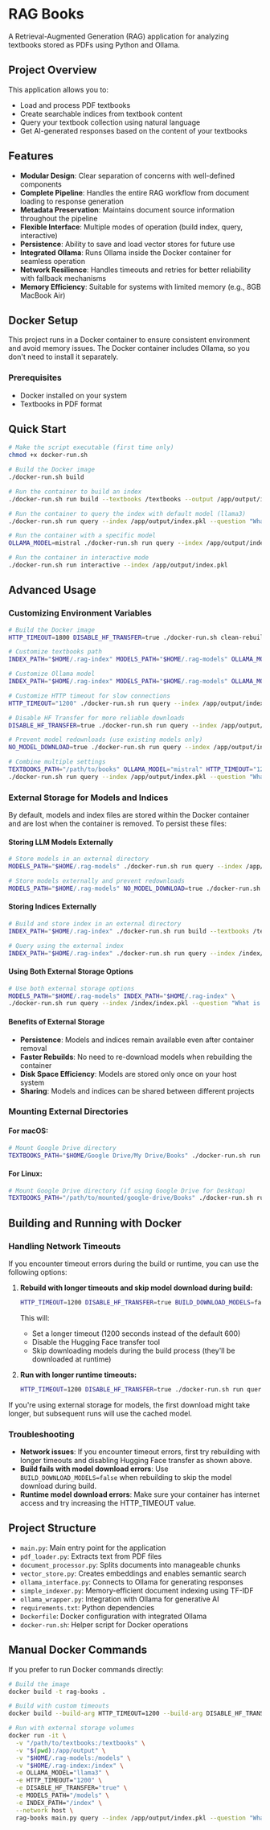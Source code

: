 # RAG Books

A Retrieval-Augmented Generation (RAG) application for analyzing textbooks stored as PDFs using Python and Ollama.

## Project Overview

This application allows you to:
- Load and process PDF textbooks
- Create searchable indices from textbook content
- Query your textbook collection using natural language
- Get AI-generated responses based on the content of your textbooks

## Features

- **Modular Design**: Clear separation of concerns with well-defined components
- **Complete Pipeline**: Handles the entire RAG workflow from document loading to response generation
- **Metadata Preservation**: Maintains document source information throughout the pipeline
- **Flexible Interface**: Multiple modes of operation (build index, query, interactive)
- **Persistence**: Ability to save and load vector stores for future use
- **Integrated Ollama**: Runs Ollama inside the Docker container for seamless operation
- **Network Resilience**: Handles timeouts and retries for better reliability with fallback mechanisms
- **Memory Efficiency**: Suitable for systems with limited memory (e.g., 8GB MacBook Air)

## Docker Setup

This project runs in a Docker container to ensure consistent environment and avoid memory issues. The Docker container includes Ollama, so you don't need to install it separately.

### Prerequisites

- Docker installed on your system
- Textbooks in PDF format

## Quick Start

```bash
# Make the script executable (first time only)
chmod +x docker-run.sh

# Build the Docker image
./docker-run.sh build

# Run the container to build an index
./docker-run.sh run build --textbooks /textbooks --output /app/output/index.pkl

# Run the container to query the index with default model (llama3)
./docker-run.sh run query --index /app/output/index.pkl --question "What is deep learning?"

# Run the container with a specific model
OLLAMA_MODEL=mistral ./docker-run.sh run query --index /app/output/index.pkl --question "What is deep learning?"

# Run the container in interactive mode
./docker-run.sh run interactive --index /app/output/index.pkl
```

## Advanced Usage

### Customizing Environment Variables

```bash
# Build the Docker image
HTTP_TIMEOUT=1800 DISABLE_HF_TRANSFER=true ./docker-run.sh clean-rebuild

# Customize textbooks path
INDEX_PATH="$HOME/.rag-index" MODELS_PATH="$HOME/.rag-models" OLLAMA_MODEL="tinyllama" TEXTBOOKS_PATH="$HOME/Google Drive/My Drive/Books/Test" ./docker-run.sh run build --textbooks /textbooks --output /index/index.pkl

# Customize Ollama model
INDEX_PATH="$HOME/.rag-index" MODELS_PATH="$HOME/.rag-models" OLLAMA_MODEL="tinyllama" ./docker-run.sh run query --index /app/output/index.pkl --model tinyllama --question "What is deep learning?"

# Customize HTTP timeout for slow connections
HTTP_TIMEOUT="1200" ./docker-run.sh run query --index /app/output/index.pkl --question "What is deep learning?"

# Disable HF Transfer for more reliable downloads
DISABLE_HF_TRANSFER=true ./docker-run.sh run query --index /app/output/index.pkl --question "What is deep learning?"

# Prevent model redownloads (use existing models only)
NO_MODEL_DOWNLOAD=true ./docker-run.sh run query --index /app/output/index.pkl --question "What is deep learning?"

# Combine multiple settings
TEXTBOOKS_PATH="/path/to/books" OLLAMA_MODEL="mistral" HTTP_TIMEOUT="1200" DISABLE_HF_TRANSFER=true \
./docker-run.sh run query --index /app/output/index.pkl --question "What is deep learning?"
```

### External Storage for Models and Indices

By default, models and index files are stored within the Docker container and are lost when the container is removed. To persist these files:

#### Storing LLM Models Externally

```bash
# Store models in an external directory
MODELS_PATH="$HOME/.rag-models" ./docker-run.sh run query --index /app/output/index.pkl --question "What is deep learning?"

# Store models externally and prevent redownloads
MODELS_PATH="$HOME/.rag-models" NO_MODEL_DOWNLOAD=true ./docker-run.sh run query --index /app/output/index.pkl --question "What is deep learning?"
```

#### Storing Indices Externally

```bash
# Build and store index in an external directory
INDEX_PATH="$HOME/.rag-index" ./docker-run.sh run build --textbooks /textbooks --output /index/index.pkl

# Query using the external index
INDEX_PATH="$HOME/.rag-index" ./docker-run.sh run query --index /index/index.pkl --question "What is deep learning?"
```

#### Using Both External Storage Options

```bash
# Use both external storage options
MODELS_PATH="$HOME/.rag-models" INDEX_PATH="$HOME/.rag-index" \
./docker-run.sh run query --index /index/index.pkl --question "What is deep learning?"
```

#### Benefits of External Storage

- **Persistence**: Models and indices remain available even after container removal
- **Faster Rebuilds**: No need to re-download models when rebuilding the container
- **Disk Space Efficiency**: Models are stored only once on your host system
- **Sharing**: Models and indices can be shared between different projects

### Mounting External Directories

#### For macOS:
```bash
# Mount Google Drive directory
TEXTBOOKS_PATH="$HOME/Google Drive/My Drive/Books" ./docker-run.sh run build --textbooks /textbooks --output /app/output/index.pkl
```

#### For Linux:
```bash
# Mount Google Drive directory (if using Google Drive for Desktop)
TEXTBOOKS_PATH="/path/to/mounted/google-drive/Books" ./docker-run.sh run build --textbooks /textbooks --output /app/output/index.pkl
```

## Building and Running with Docker

### Handling Network Timeouts

If you encounter timeout errors during the build or runtime, you can use the following options:

1. **Rebuild with longer timeouts and skip model download during build:**
   ```bash
   HTTP_TIMEOUT=1200 DISABLE_HF_TRANSFER=true BUILD_DOWNLOAD_MODELS=false ./docker-run.sh rebuild
   ```
   This will:
   - Set a longer timeout (1200 seconds instead of the default 600)
   - Disable the Hugging Face transfer tool
   - Skip downloading models during the build process (they'll be downloaded at runtime)

2. **Run with longer runtime timeouts:**
   ```bash
   HTTP_TIMEOUT=1200 DISABLE_HF_TRANSFER=true ./docker-run.sh run query --index /app/output/index.pkl --question "What is deep learning?"
   ```

If you're using external storage for models, the first download might take longer, but subsequent runs will use the cached model.

### Troubleshooting

- **Network issues**: If you encounter timeout errors, first try rebuilding with longer timeouts and disabling Hugging Face transfer as shown above.
- **Build fails with model download errors**: Use `BUILD_DOWNLOAD_MODELS=false` when rebuilding to skip the model download during build.
- **Runtime model download errors**: Make sure your container has internet access and try increasing the HTTP_TIMEOUT value.

## Project Structure

- `main.py`: Main entry point for the application
- `pdf_loader.py`: Extracts text from PDF files
- `document_processor.py`: Splits documents into manageable chunks
- `vector_store.py`: Creates embeddings and enables semantic search
- `ollama_interface.py`: Connects to Ollama for generating responses
- `simple_indexer.py`: Memory-efficient document indexing using TF-IDF
- `ollama_wrapper.py`: Integration with Ollama for generative AI
- `requirements.txt`: Python dependencies
- `Dockerfile`: Docker configuration with integrated Ollama
- `docker-run.sh`: Helper script for Docker operations

## Manual Docker Commands

If you prefer to run Docker commands directly:

```bash
# Build the image
docker build -t rag-books .

# Build with custom timeouts
docker build --build-arg HTTP_TIMEOUT=1200 --build-arg DISABLE_HF_TRANSFER=true --no-cache -t rag-books .

# Run with external storage volumes
docker run -it \
  -v "/path/to/textbooks:/textbooks" \
  -v "$(pwd):/app/output" \
  -v "$HOME/.rag-models:/models" \
  -v "$HOME/.rag-index:/index" \
  -e OLLAMA_MODEL="llama3" \
  -e HTTP_TIMEOUT="1200" \
  -e DISABLE_HF_TRANSFER="true" \
  -e MODELS_PATH="/models" \
  -e INDEX_PATH="/index" \
  --network host \
  rag-books main.py query --index /app/output/index.pkl --question "What is deep learning?"
```